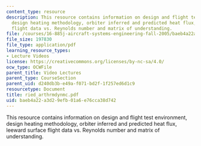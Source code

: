 ```yaml
---
content_type: resource
description: This resource contains information on design and flight test environment,
  design heating methodology, orbiter inferred and predicted heat flux, leeward surface
  flight data vs. Reynolds number and matrix of understanding.
file: /courses/16-885j-aircraft-systems-engineering-fall-2005/baeb4a22a3d29efb01a6e76cca38d742_ried_arthrmdynmc.pdf
file_size: 197830
file_type: application/pdf
learning_resource_types:
- Lecture Videos
license: https://creativecommons.org/licenses/by-nc-sa/4.0/
ocw_type: OCWFile
parent_title: Video Lectures
parent_type: CourseSection
parent_uid: d240db3b-e49a-f071-bd2f-1f257ed6d1c9
resourcetype: Document
title: ried_arthrmdynmc.pdf
uid: baeb4a22-a3d2-9efb-01a6-e76cca38d742
---
```

This resource contains information on design and flight test environment, design heating methodology, orbiter inferred and predicted heat flux, leeward surface flight data vs. Reynolds number and matrix of understanding.
